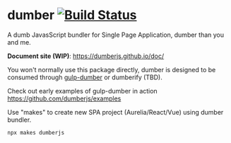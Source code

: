 # dumber [![Build Status](https://travis-ci.org/dumberjs/dumber.svg?branch=master)](https://travis-ci.org/dumberjs/dumber)

A dumb JavasScript bundler for Single Page Application, dumber than you and me.

**Document site (WIP)**: https://dumberjs.github.io/doc/

You won't normally use this package directly, dumber is designed to be consumed through [gulp-dumber](https://github.com/dumberjs/gulp-dumber) or dumberify (TBD).

Check out early examples of gulp-dumber in action https://github.com/dumberjs/examples

Use "makes" to create new SPA project (Aurelia/React/Vue) using dumber bundler.

```bash
npx makes dumberjs
```
